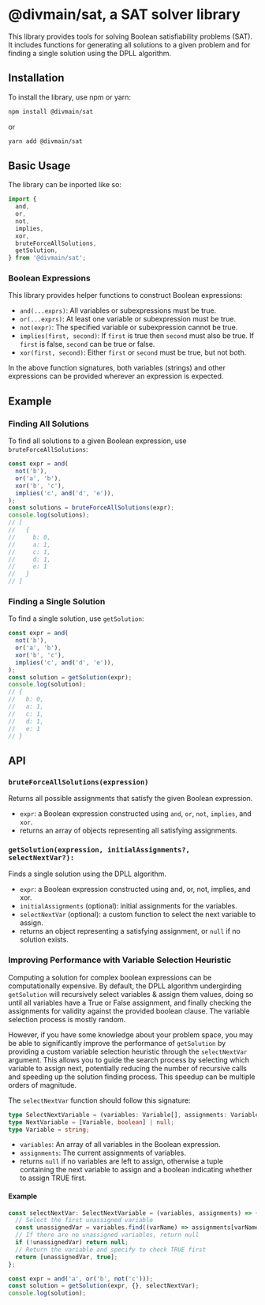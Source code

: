 # @divmain/sat, a SAT solver library

This library provides tools for solving Boolean satisfiability problems (SAT). It includes functions for generating all solutions to a given problem and for finding a single solution using the DPLL algorithm.

## Installation

To install the library, use npm or yarn:

```bash
npm install @divmain/sat
```

or

```bash
yarn add @divmain/sat
```

## Basic Usage

The library can be inported like so:

```typescript
import {
  and,
  or,
  not,
  implies,
  xor,
  bruteForceAllSolutions,
  getSolution,
} from '@divmain/sat';
```

### Boolean Expressions

This library provides helper functions to construct Boolean expressions:

- `and(...exprs)`: All variables or subexpressions must be true.
- `or(...exprs)`: At least one variable or subexpression must be true.
- `not(expr)`: The specified variable or subexpression cannot be true.
- `implies(first, second)`: If `first` is true then `second` must also be true. If `first` is false, `second` can be true or false.
- `xor(first, second)`: Either `first` or `second` must be true, but not both.

In the above function signatures, both variables (strings) and other expressions can be provided wherever an expression is expected.

## Example

### Finding All Solutions

To find all solutions to a given Boolean expression, use `bruteForceAllSolutions`:

```typescript
const expr = and(
  not('b'),
  or('a', 'b'),
  xor('b', 'c'),
  implies('c', and('d', 'e')),
);
const solutions = bruteForceAllSolutions(expr);
console.log(solutions);
// [
//   {
//     b: 0,
//     a: 1,
//     c: 1,
//     d: 1,
//     e: 1
//   }
// ]
```

### Finding a Single Solution

To find a single solution, use `getSolution`:

```typescript
const expr = and(
  not('b'),
  or('a', 'b'),
  xor('b', 'c'),
  implies('c', and('d', 'e')),
);
const solution = getSolution(expr);
console.log(solution);
// {
//   b: 0,
//   a: 1,
//   c: 1,
//   d: 1,
//   e: 1
// }
```

## API

### `bruteForceAllSolutions(expression)`

Returns all possible assignments that satisfy the given Boolean expression.

- `expr`: a Boolean expression constructed using `and`, `or`, `not`, `implies`, and `xor`.
- returns an array of objects representing all satisfying assignments.

### `getSolution(expression, initialAssignments?, selectNextVar?):`

Finds a single solution using the DPLL algorithm.

- `expr`: a Boolean expression constructed using and, or, not, implies, and xor.
- `initialAssignments` (optional): initial assignments for the variables.
- `selectNextVar` (optional): a custom function to select the next variable to assign.
- returns an object representing a satisfying assignment, or `null` if no solution exists.

### Improving Performance with Variable Selection Heuristic

Computing a solution for complex boolean expressions can be computationally expensive. By default, the DPLL algorithm undergirding `getSolution` will recursively select variables & assign them values, doing so until all variables have a True or False assignment, and finally checking the assignments for validity against the provided boolean clause. The variable selection process is mostly random.

However, if you have some knowledge about your problem space, you may be able to significantly improve the performance of `getSolution` by providing a custom variable selection heuristic through the `selectNextVar` argument. This allows you to guide the search process by selecting which variable to assign next, potentially reducing the number of recursive calls and speeding up the solution finding process. This speedup can be multiple orders of magnitude.

The `selectNextVar` function should follow this signature:

```typescript
type SelectNextVariable = (variables: Variable[], assignments: VariableAssignments) => NextVariable;
type NextVariable = [Variable, boolean] | null;
type Variable = string;
````

- `variables`: An array of all variables in the Boolean expression.
- `assignments`: The current assignments of variables.
- returns `null` if no variables are left to assign, otherwise a tuple containing the next variable to assign and a boolean indicating whether to assign TRUE first.

#### Example

```typescript
const selectNextVar: SelectNextVariable = (variables, assignments) => {
  // Select the first unassigned variable
  const unassignedVar = variables.find((varName) => assignments[varName] === Value.UNSET);
  // If there are no unassigned variables, return null
  if (!unassignedVar) return null;
  // Return the variable and specify to check TRUE first
  return [unassignedVar, true];
};

const expr = and('a', or('b', not('c')));
const solution = getSolution(expr, {}, selectNextVar);
console.log(solution);
````
